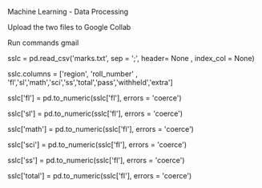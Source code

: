 Machine Learning - Data Processing 

Upload the two files to Google Collab 

Run commands gmail


sslc = pd.read_csv('marks.txt', sep = ';', header= None , index_col = None)

sslc.columns = ['region', 'roll_number' , 'fl','sl','math','sci','ss','total','pass','withheld','extra']

sslc['fl'] = pd.to_numeric(sslc['fl'], errors = 'coerce')

sslc['sl'] = pd.to_numeric(sslc['fl'], errors = 'coerce')

sslc['math'] = pd.to_numeric(sslc['fl'], errors = 'coerce')

sslc['sci'] = pd.to_numeric(sslc['fl'], errors = 'coerce')

sslc['ss'] = pd.to_numeric(sslc['fl'], errors = 'coerce')

sslc['total'] = pd.to_numeric(sslc['fl'], errors = 'coerce')
